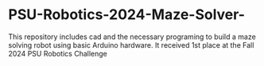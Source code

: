 # PSU-Robotics-2024-Maze-Solver-
This repository includes cad and the necessary programing to build a maze solving robot using basic Arduino hardware. It received 1st place at the Fall 2024 PSU Robotics Challenge 
